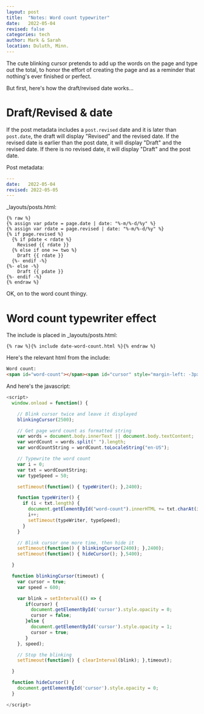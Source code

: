 ```yaml
---
layout: post
title:  "Notes: Word count typewriter"
date:   2022-05-04
revised: false
categories: tech
author: Mark & Sarah
location: Duluth, Minn.
---
```


The cute blinking cursor pretends to add up the words on the page and type out the total, to honor the effort of creating the page and as a reminder that nothing's ever finished or perfect.

But first, here's how the draft/revised date works...

# Draft/Revised & date   

If the post metadata includes a `post.revised` date and it is later than `post.date`, the draft will display "Revised" and the revised date. If the revised date is earlier than the post date, it will display "Draft" and the revised date. If there is no revised date, it will display "Draft" and the post date.

Post metadata:

```yml
---
date:   2022-05-04
revised: 2022-05-05
---
```

_layouts/posts.html:

```
{% raw %}
{% assign var pdate = page.date | date: "%-m/%-d/%y" %}
{% assign var rdate = page.revised | date: "%-m/%-d/%y" %}
{% if page.revised %}
  {% if pdate < rdate %}
    Revised {{ rdate }}
  {% else if one >= two %}
    Draft {{ rdate }}
  {%- endif -%}
{%- else -%}
    Draft {{ pdate }}
{%- endif -%}
{% endraw %}
```

OK, on to the word count thingy.

# Word count typewriter effect

The include is placed in _layouts/posts.html:

```
{% raw %}{% include date-word-count.html %}{% endraw %}
```

Here's the relevant html from the include:

```html
Word count:
<span id="word-count"></span><span id="cursor" style="margin-left: -3px">|</span>
```

And here's the javascript:

```js
<script>
  window.onload = function() {

    // Blink cursor twice and leave it displayed
    blinkingCursor(2500);

    // Get page word count as formatted string
    var words = document.body.innerText || document.body.textContent;
    var wordCount = words.split(" ").length;
    var wordCountString = wordCount.toLocaleString("en-US");

    // Typewrite the word count
    var i = 0;
    var txt = wordCountString;
    var typeSpeed = 50;

    setTimeout(function() { typeWriter(); },2400);

    function typeWriter() {
      if (i < txt.length) {
        document.getElementById("word-count").innerHTML += txt.charAt(i);
        i++;
        setTimeout(typeWriter, typeSpeed);
      }
    }

    // Blink cursor one more time, then hide it
    setTimeout(function() { blinkingCursor(2400); },2400);
    setTimeout(function() { hideCursor(); },5400);

  }

  function blinkingCursor(timeout) {
    var cursor = true;
    var speed = 600;

    var blink = setInterval(() => {
       if(cursor) {
         document.getElementById('cursor').style.opacity = 0;
         cursor = false;
       }else {
         document.getElementById('cursor').style.opacity = 1;
         cursor = true;
       }
    }, speed);

    // Stop the blinking
    setTimeout(function() { clearInterval(blink); },timeout);

  }

  function hideCursor() {
    document.getElementById('cursor').style.opacity = 0;
  }

</script>
```
